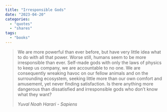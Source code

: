 ```yaml
---
title: "Irresponsible Gods"
date: "2023-04-20"
categories:
  - "quotes"
  - "shares"
tags:
  - "books"
---
```


> We are more powerful than ever before, but have very little idea what to do with all that power. Worse still, humans seem to be more irresponsible than ever. Self-made gods with only the laws of physics to keep us company, we are accountable to no one. We are consequently wreaking havoc on our fellow animals and on the surrounding ecosystem, seeking little more than our own comfort and amusement, yet never finding satisfaction. Is there anything more dangerous than dissatisfied and irresponsible gods who don’t know what they want?
>
> <cite> Yuval Noah Harari - Sapiens </cite>